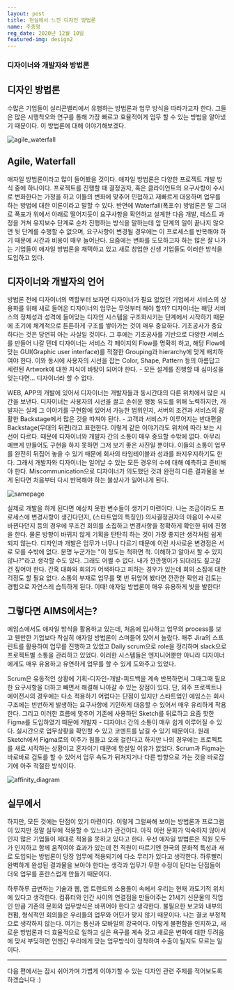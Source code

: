 ```yaml
---
layout: post
title: 현실에서 느낀 디자인 방법론
name: 주총명
reg_date: 2020년 12월 10일
featured-img: design2
---
```


### 디자이너와 개발자와 방법론

## 디자인 방법론
수많은 기업들이 실리콘밸리에서 유행하는 방법론과 업무 방식을 따라가고자 한다. 그들은 많은 시행착오와 연구를 통해 가장 빠르고 효율적이게 업무 할 수 있는 방법을 알아냈기 때문이다. 이 방법론에 대해 이야기해보겠다.

![agile_waterfall](https://aims-dev.github.io/assets/img/posts/agile_waterfall.jpg)

## Agile, Waterfall
애자일 방법론이라고 많이 들어봤을 것이다. 애자일 방법론은 다양한 프로젝트 개발 방식 중에 하나이다. 프로젝트를 진행할 때 결정권자, 혹은 클라이언트의 요구사항이 수시로 변화한다는 가정을 하고 이들의 변화에 맞추어 민첩하고 재빠르게 대응하며 업무를 하는 방법에 대한 이론이라고 말할 수 있다. 반면에 Waterfall(폭포수) 방법론은 말 그대로 폭포가 위에서 아래로 떨어지듯이 요구사항을 확인하고 설계한 다음 개발, 테스트 과정을 거쳐 유지보수 단계로 순차 진행하는 방식을 말하는데 앞 단계의 일이 끝나지 않으면 뒷 단계를 수행할 수 없으며, 요구사항이 변경될 경우에는 이 프로세스를 반복해야 하기 때문에 시간과 비용이 매우 늘어난다. 요즘에는 변화를 도모하고자 하는 많은 잘 나가는 기업들이 애자일 방법론을 채택하고 있고 새로 창업한 신생 기업들도 이러한 방식을 도입하고 있다.

## **디자이너와 개발자의 언어**

방법론 전에 디자이너의 역할부터 보자면 디자이너가 필요 없었던 기업에서 서비스의 상용화를 위해 새로 들어온 디자이너의 업무는 무엇부터 해야 할까? 디자이너는 해당 서비스의 정체성과 성격에 들어맞는 디자인 시스템을 구조화시키는 단계에서 시작하기 때문에 초기에 체계적으로 튼튼하게 구조를 쌓아가는 것이 매우 중요하다. 기초공사가 중요하다는 것은 당연히 아는 사실일 것이다. 그 후에는 기초공사를 기반으로 다양한 서비스를 만들어 나갈 텐데 디자이너는 서비스 각 페이지의 Flow를 명확히 하고, 해당 Flow에 맞는 GUI(Graphic user interface)를 적절한 Grouping과 hierarchy에 맞게 배치하여야 한다. 이와 동시에 사용자의 시선을 잡는 Color, Shape, Pattern 등의 아름답고 세련된 Artwork에 대한 지식이 바탕이 되어야 한다. - 모든 설계를 진행할 때 심미성을 잊는다면... 디자이너라 할 수 없다.

WEB, APP의 개발에 있어서 디자이너는 개발자들과 동시간대의 다른 위치에서 많은 시간을 보낸다. 디자이너는 사용자의 시선을 끌고 손쉬운 행동 유도를 위해 노력하지만, 개발자는 실제 그 이야기를 구현함에 있어서 가능한 범위인지, 서버의 조건과 서비스의 광활한 Backstage에서 많은 것을 따져야 된다. - 고객과 서비스가 이루어지는 반대편을 Backstage(무대의 뒤편)라고 표현한다. 이렇게 같은 이야기라도 위치에 따라 보는 시선이 다르다. 때문에 디자이너와 개발자 간의 소통이 매우 중요할 수밖에 없다. 아무리 예쁘게 만들어도 구현을 하지 못하면 그저 보기 좋은 사진일 뿐이다. 이들의 소통이 업무를 완전히 뒤집어 놓을 수 있기 때문에 회사의 타임테이블과 성과를 좌지우지하기도 한다. 그래서 개발자와 디자이너는 일어날 수 있는 모든 경우의 수에 대해 예측하고 준비해야 한다. Miscommunication으로 디자이너가 의도했던 것과 완전히 다른 결과물을 보게 된다면 처음부터 다시 반복해야 하는 불상사가 일어나게 된다.

![samepage](https://aims-dev.github.io/assets/img/posts/samepage.jpg)

실제로 개발을 하게 된다면 예상치 못한 변수들이 생기기 마련이다. 나는 조금이라도 프로세스에 변경사항이 생긴다던지, (스타트업의 특징인) 의사결정권자의 마음이 수시로 바뀐다던지 등의 경우에 무조건 회의를 소집하고 변경사항을 정확하게 확인한 뒤에 진행을 한다. 물론 방향이 바뀌지 않게 기획을 탄탄히 하는 것이 가장 좋지만 생각처럼 쉽게 되지 않는다. 디자인과 개발은 업무가 너무나 다르기 때문에 이런 사사로운 변경점은 서로 모를 수밖에 없다. 분명 누군가는 "이 정도는 척하면 척. 이해하고 알아서 할 수 있지 않나?"라고 생각할 수도 있다. 그래도 어쩔 수 없다. 내가 깐깐쟁이가 되더라도 짚고갈 건 짚어야 한다. 간혹 대화와 회의가 어색하다고 피하는 경우가 있는데 회의 소집에 대한 걱정도 할 필요 없다. 소통의 부재로 업무를 몇 번 뒤엎어 봤다면 깐깐한 확인과 검토는 경험으로 자연스레 습득하게 된다. 이때! 애자일 방법론이 매우 유용하게 빛을 발한다!

**그렇다면 AIMS에서는?**
---

에임스에서도 애자일 방식을 활용하고 있는데, 처음에 입사하고 업무의 process를 보고 웬만한 기업보다 착실히 애자일 방법론이 스며들어 있어서 놀랐다. 매주 Jira의 스프린트를 활용하여 업무를 진행하고 있었고 Daily scrum으로 role을 정리하며 slack으로 프로젝트별 소통을 관리하고 있었다. 이러한 시스템들은 엔지니어뿐만 아니라 디자이너에게도 매우 유용하고 유연하게 업무를 할 수 있게 도와주고 있었다.

Scrum은 유동적인 상황에 기획-디자인-개발-피드백을 계속 반복하면서 그때그때 필요한 요구사항을 더하고 빼면서 해결해 나아갈 수 있는 장점이 있다. 단, 외주 프로젝트나 에이전시의 경우에는 다소 적용하기 어렵다는 단점이 있지만 스타트업인 에임스는 회사 구조에는 빈번하게 발생하는 요구사항에 기민하게 대응할 수 있어서 매우 유리하게 작용한다. 그리고 이러한 흐름에 맞추어 기존에 사용하던 Sketch를 뒤로하고 요즘 핫한 Figma를 도입하였기 때문에 개발자 - 디자이너 간의 소통이 매우 쉽게 이루어질 수 있다. 실시간으로 업무상황을 확인할 수 있고 코멘트를 남길 수 있기 때문이다. 원래 Sketch에서 Figma로의 이주가 힘들고 오래 걸린다고 하지만 나의 경우에는 프로젝트를 새로 시작하는 상황이고 혼자이기 때문에 망설일 이유가 없었다. Scrum과 Figma는 바로바로 검토를 할 수 있어서 업무 속도가 뒤쳐지거나 다른 방향으로 가는 것을 바로잡기에 아주 적절한 방식이다.

![affinity_diagram](https://aims-dev.github.io/assets/img/posts/affinity_diagram.jpg)

**실무에서**
---
하지만, 모든 것에는 단점이 있기 마련이다. 이렇게 그럴싸해 보이는 방법론과 프로그램이 있지만 정말 실무에 적용할 수 있느냐가 관건이다. 아직 이런 문화가 익숙하지 않아서인지 많은 기업들이 제대로 적용을 못하고 있다고 한다. 우선 애자일 방법론은 직원 모두가 인지하고 함께 움직여야 효과가 있는데 전 직원이 따르기엔 한국의 문화적 특성과 새로 도입되는 방법론이 당장 업무에 적용되기에 다소 무리가 있다고 생각한다. 하루빨리 완벽하게 완성된 결과물을 보아야 한다는 생각과 업무가 무한 수정이 된다는 단점들이 더욱 업무를 혼란스럽게 만들기 때문이다.

하루하루 급변하는 기술과 웹, 앱 트렌드의 소용돌이 속에서 우리는 현재 과도기적 위치에 있다고 생각한다. 컴퓨터와 인간 사이의 연결점을 만들어주는 21세기 신문물의 직업인 만큼 기존의 문화와 업무방식은 바뀌어야 한다고 생각한다. 불필요한 보고와 내부의 컨펌, 형식적인 회의들은 우리들의 업무와 어딘가 맞지 않기 때문이다. 나는 결코 부정적으로 생각하지 않는다. 여기는 통신과 모바일의 강국이다. 이렇게 불편함을 인지하고, 새로운 방법론과 더 효율적으로 일하고 싶은 욕구를 계속 갖고 새로운 변화에 대한 두려움에 맞서 부딪히면 언젠간 우리에게 맞는 업무방식이 정착하여 수출이 될지도 모르는 일이다.

---

다음 편에서는 잠시 쉬어가며 가볍게 이야기할 수 있는 디자인 관련 주제를 적어보도록 하겠습니다 :)
